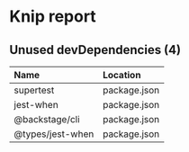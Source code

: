# Knip report

## Unused devDependencies (4)

| Name             | Location     |
|:-----------------|:-------------|
| supertest        | package.json |
| jest-when        | package.json |
| @backstage/cli   | package.json |
| @types/jest-when | package.json |

